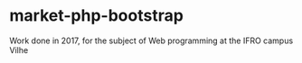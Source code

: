 # market-php-bootstrap
Work done in 2017, for the subject of Web programming at the IFRO campus Vilhe

